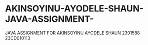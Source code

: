 # AKINSOYINU-AYODELE-SHAUN-JAVA-ASSIGNMENT-
JAVA ASSIGNMENT FOR AKINSOYINU AYODELE SHAUN 2301588 23CD010113
